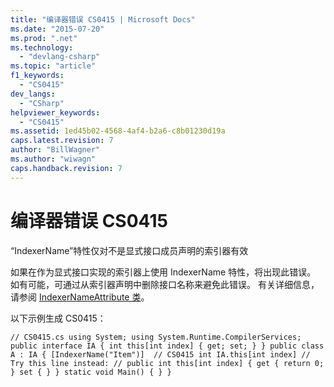 ```yaml
---
title: "编译器错误 CS0415 | Microsoft Docs"
ms.date: "2015-07-20"
ms.prod: ".net"
ms.technology: 
  - "devlang-csharp"
ms.topic: "article"
f1_keywords: 
  - "CS0415"
dev_langs: 
  - "CSharp"
helpviewer_keywords: 
  - "CS0415"
ms.assetid: 1ed45b02-4568-4af4-b2a6-c8b01230d19a
caps.latest.revision: 7
author: "BillWagner"
ms.author: "wiwagn"
caps.handback.revision: 7
---
```

# 编译器错误 CS0415
“IndexerName”特性仅对不是显式接口成员声明的索引器有效  
  
 如果在作为显式接口实现的索引器上使用 IndexerName 特性，将出现此错误。 如有可能，可通过从索引器声明中删除接口名称来避免此错误。 有关详细信息，请参阅 [IndexerNameAttribute 类](frlrfSystemRuntimeCompilerServicesIndexerNameAttributeClassTopic)。  
  
 以下示例生成 CS0415：  
  
```  
// CS0415.cs using System; using System.Runtime.CompilerServices; public interface IA { int this[int index] { get; set; } } public class A : IA { [IndexerName("Item")]  // CS0415 int IA.this[int index] // Try this line instead: // public int this[int index] { get { return 0; } set { } } static void Main() { } }  
```